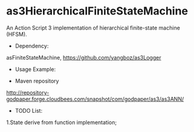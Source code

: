 as3HierarchicalFiniteStateMachine
=================================

An Action Script 3 implementation of hierarchical finite-state machine (HFSM).

* Dependency:

asFiniteStateMachine, https://github.com/yangboz/as3Logger

* Usage Example:

* Maven repository

http://repository-godpaper.forge.cloudbees.com/snapshot/com/godpaper/as3/as3ANN/

* TODO List:

1.State derive from function implementation;

